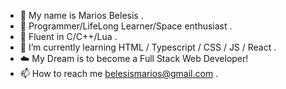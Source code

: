 - 👋 My name is Marios Belesis .
- 👀 Programmer/LifeLong Learner/Space enthusiast . 
- 👾 Fluent in C/C++/Lua .
- 🌱 I’m currently learning HTML / Typescript / CSS / JS / React .
- ☁️ My Dream is to become a Full Stack Web Developer!
- 📫 How to reach me belesismarios@gmail.com .
